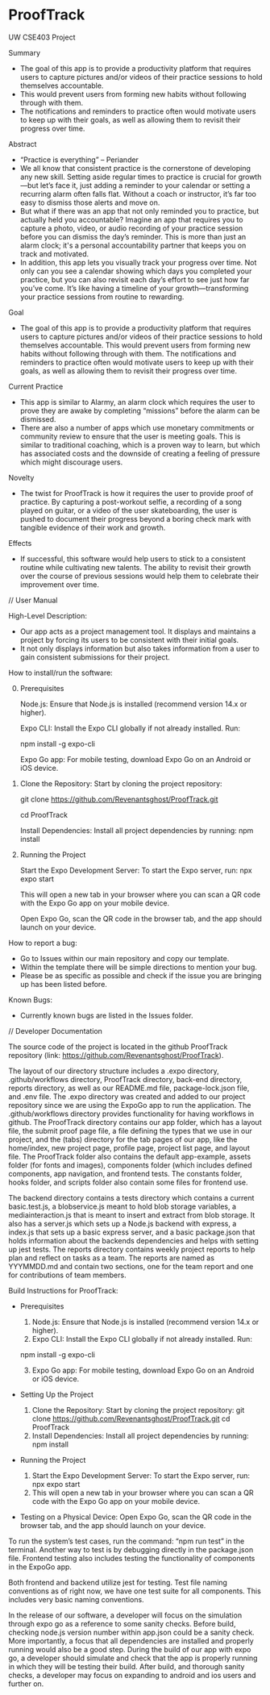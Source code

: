 # ProofTrack

UW CSE403 Project

Summary
- The goal of this app is to provide a productivity platform that requires users to capture pictures and/or videos of their practice sessions to hold themselves accountable.
- This would prevent users from forming new habits without following through with them.
- The notifications and reminders to practice often would motivate users to keep up with their goals, as well as allowing them to revisit their progress over time.

Abstract
- “Practice is everything” – Periander
- We all know that consistent practice is the cornerstone of developing any new skill. Setting aside regular times to practice is crucial for growth—but let’s face it, just adding a reminder to your calendar or setting a recurring alarm often falls flat. Without a coach or instructor, it’s far too easy to dismiss those alerts and move on.
- But what if there was an app that not only reminded you to practice, but actually held you accountable? Imagine an app that requires you to capture a photo, video, or audio recording of your practice session before you can dismiss the day’s reminder. This is more than just an alarm clock; it's a personal accountability partner that keeps you on track and motivated.
- In addition, this app lets you visually track your progress over time. Not only can you see a calendar showing which days you completed your practice, but you can also revisit each day’s effort to see just how far you’ve come. It’s like having a timeline of your growth—transforming your practice sessions from routine to rewarding.

Goal
- The goal of this app is to provide a productivity platform that requires users to capture pictures and/or videos of their practice sessions to hold themselves accountable. This would prevent users from forming new habits without following through with them. The notifications and reminders to practice often would motivate users to keep up with their goals, as well as allowing them to revisit their progress over time.

Current Practice
- This app is similar to Alarmy, an alarm clock which requires the user to prove they are awake by completing “missions” before the alarm can be dismissed.
- There are also a number of apps which use monetary commitments or community review to ensure that the user is meeting goals. This is similar to traditional coaching, which is a proven way to learn, but which has associated costs and the downside of creating a feeling of pressure which might discourage users.


Novelty
- The twist for ProofTrack is how it requires the user to provide proof of practice. By capturing a post-workout selfie, a recording of a song played on guitar, or a video of the user skateboarding, the user is pushed to document their progress beyond a boring check mark with tangible evidence of their work and growth.


Effects
- If successful, this software would help users to stick to a consistent routine while cultivating new talents. The ability to revisit their growth over the course of previous sessions would help them to celebrate their improvement over time.

// User Manual

High-Level Description:
- Our app acts as a project management tool. It displays and maintains a project by forcing its users to be consistent with their initial goals.
- It not only displays information but also takes information from a user to gain consistent submissions for their project.

How to install/run the software:

 0. Prerequisites

    Node.js: Ensure that Node.js is installed (recommend version 14.x or higher).

    Expo CLI: Install the Expo CLI globally if not already installed. Run:

    npm install -g expo-cli

    Expo Go app: For mobile testing, download Expo Go on an Android or iOS device.

 2. Clone the Repository: Start by cloning the project repository:
    
    git clone https://github.com/Revenantsghost/ProofTrack.git
  
    cd ProofTrack
  
    Install Dependencies: Install all project dependencies by running: npm install

 3. Running the Project

    Start the Expo Development Server: To start the Expo server, run: npx expo start

    This will open a new tab in your browser where you can scan a QR code with the Expo Go app on your mobile device.

    Open Expo Go, scan the QR code in the browser tab, and the app should launch on your device.



How to report a bug:
- Go to Issues within our main repository and copy our template.
- Within the template there will be simple directions to mention your bug.
- Please be as specific as possible and check if the issue you are bringing up has been listed before.

Known Bugs:
- Currently known bugs are listed in the Issues folder.







// Developer Documentation

The source code of the project is located in the github ProofTrack repository (link: https://github.com/Revenantsghost/ProofTrack).

The layout of our directory structure includes a .expo directory, .github/workflows directory, ProofTrack directory, back-end directory, reports directory, as well as our README.md file, package-lock.json file, and .env file. The .expo directory was created and added to our project repository since we are using the ExpoGo app to run the application. The .github/workflows directory provides functionality for having workflows in github. The ProofTrack directory contains our app folder, which has a layout file, the submit proof page file, a file defining the types that we use in our project, and the (tabs) directory for the tab pages of our app, like the home/index, new project page, profile page, project list page, and layout file. The ProofTrack folder also contains the default app-example, assets folder (for fonts and images), components folder (which includes defined components, app navigation, and frontend tests. The constants folder, hooks folder, and scripts folder also contain some files for frontend use.

The backend directory contains a tests directory which contains a current basic.test.js, a blobservice.js meant to hold blob storage variables, a mediainteraction.js that is meant to insert and extract from blob storage. It also has a server.js which sets up a Node.js backend with express, a index.js that sets up a basic express server, and a basic package.json that holds information about the backends dependencies and helps with setting up jest tests.
The reports directory contains weekly project reports to help plan and reflect on tasks as a team. The reports are named as YYYMMDD.md and contain two sections, one for the team report and one for contributions of team members.

Build Instructions for ProofTrack:

- Prerequisites
  1. Node.js: Ensure that Node.js is installed (recommend version 14.x or higher).
  2. Expo CLI: Install the Expo CLI globally if not already installed. Run:

    npm install -g expo-cli
  
  3. Expo Go app: For mobile testing, download Expo Go on an Android or iOS device.
- Setting Up the Project
  1. Clone the Repository: Start by cloning the project repository:
    git clone https://github.com/Revenantsghost/ProofTrack.git
    cd ProofTrack
  2. Install Dependencies: Install all project dependencies by running: npm install
- Running the Project
  1. Start the Expo Development Server: To start the Expo server, run: npx expo start
  2. This will open a new tab in your browser where you can scan a QR code with the Expo Go app on your mobile device.
- Testing on a Physical Device: Open Expo Go, scan the QR code in the browser tab, and the app should launch on your device.


To run the system’s test cases, run the command: “npm run test” in the terminal. Another way to test is by debugging directly in the package.json file. Frontend testing also includes testing the functionality of components in the ExpoGo app.


Both frontend and backend utilize jest for testing. Test file naming conventions as of right now, we have one test suite for all components. This includes very basic naming conventions.


In the release of our software, a developer will focus on the simulation through expo go as a reference to some sanity checks. Before build, checking node.js version number within app.json could be a sanity check. More importantly, a focus that all dependencies are installed and properly running would also be a good step. During the build of our app with expo go, a developer should simulate and check that the app is properly running in which they will be testing their build. After build, and thorough sanity checks,  a developer may focus on expanding to android and ios users and further on.
